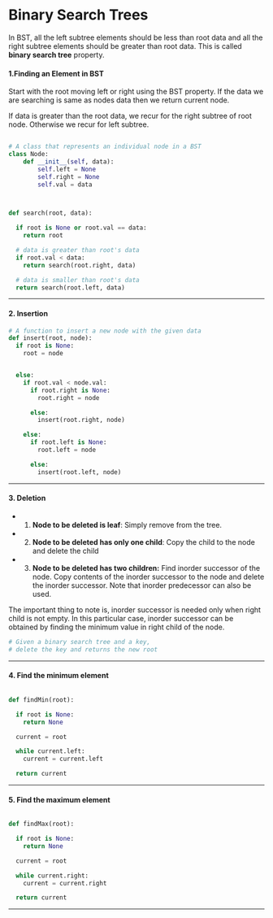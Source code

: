 # Binary Search Trees

In BST, all the left subtree elements should be less than root data and all
the right subtree elements should be greater than root data. This is called
**binary search tree** property.

#### 1.Finding an Element in BST
Start with the root moving left or right using the BST property. If the data we
are searching is same as nodes data then we return current node.

If data is greater than the root data, we recur for the right subtree of root node.
Otherwise we recur for left subtree.

```python

# A class that represents an individual node in a BST
class Node:
    def __init__(self, data):
        self.left = None
        self.right = None
        self.val = data



def search(root, data):

  if root is None or root.val == data:
    return root

  # data is greater than root's data
  if root.val < data:
    return search(root.right, data)

  # data is smaller than root's data
  return search(root.left, data)


```

______________________________________________________________________________


#### 2. Insertion

```python
# A function to insert a new node with the given data
def insert(root, node):
  if root is None:
    root = node


  else:
    if root.val < node.val:
      if root.right is None:
        root.right = node

      else:
        insert(root.right, node)

    else:
      if root.left is None:
        root.left = node

      else:
        insert(root.left, node)


```

___________________________________________________________________________

#### 3. Deletion
- 1) **Node to be deleted is leaf**: Simply remove from the tree.
- 2) **Node to be deleted has only one child**: Copy the child to the node and delete the child
- 3) **Node to be deleted has two children:** Find inorder successor of the node. Copy contents of the inorder successor to the node and delete the inorder successor. Note that inorder predecessor can also be used.


The important thing to note is, inorder successor is needed only when right child is not empty. In this particular case, inorder successor can be obtained by finding the minimum value in right child of the node.

```python
# Given a binary search tree and a key,
# delete the key and returns the new root
```


___________________________________________________________________________


#### 4. Find the minimum element
```python

def findMin(root):

  if root is None:
    return None

  current = root

  while current.left:
    current = current.left

  return current
```


____________________________________________________________________________

#### 5. Find the maximum element

```python

def findMax(root):

  if root is None:
    return None

  current = root

  while current.right:
    current = current.right

  return current
```


______________________________________________________________________________
